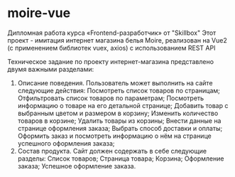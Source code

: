 # moire-vue
Дипломная работа курса «Frontend-разработчик» от "Skillbox"
Этот проект - имитация интернет магазина белья Moire, реализован на Vue2 (с применением библиотек vuex, axios) с использованием REST API

Техническое задание по проекту интернет-магазина представлено двумя важными разделами:
1. Описание поведения.
Пользователь может выполнить на сайте следующие действия:
Посмотреть список товаров по страницам;
Отфильтровать список товаров по параметрам;
Посмотреть информацию о товаре на его детальной странице;
Добавить товар с выбранным цветом и размером в корзину;
Изменить количество товаров в корзине;
Удалить товары из корзины;
Внести данные на странице оформления заказа;
Выбрать способ доставки и оплаты;
Оформить заказ и посмотреть информацию о нём на странице успешного оформления заказа;
2. Состав продукта.
Сайт должен содержать в себе следующие разделы:
Список товаров;
Страница товара;
Корзина;
Оформление заказа;
Успешное оформление заказа.
